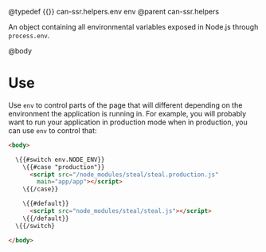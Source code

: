 @typedef {{}} can-ssr.helpers.env env
@parent can-ssr.helpers

An object containing all environmental variables exposed in Node.js through `process.env`.

@body

# Use

Use `env` to control parts of the page that will different depending on the environment the application is running in.  For example, you will probably want to run your application in production mode when in production, you can use `env` to control that:

```html
<body>

  \{{#switch env.NODE_ENV}}
    \{{#case "production"}}
      <script src="/node_modules/steal/steal.production.js"
	    main="app/app"></script>
    \{{/case}}

    \{{#default}}
      <script src="node_modules/steal/steal.js"></script>
    \{{/default}}
  \{{/switch}

</body>
```
